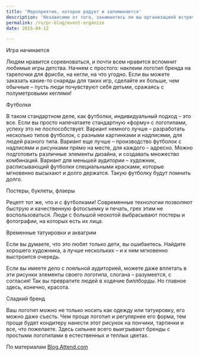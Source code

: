 ```yaml
---
title: 'Мероприятие, которое радует и запоминается'
description: 'Независимо от того, занимаетесь ли вы организацией встреч выпускников колледжа или руководите некоммерческой организацией, вам нужно организовывать мероприятия и стремиться к тому, чтобы они доставили удовольствие всем гостям, и остались в памяти. Игра начинается'
permalink: /ru/pr-blog/event-organize
date: 2015-04-12

---
```


Игра начинается

Людям нравится соревноваться, и почти всем нравится вспомнит любимые игры детства. Начнем с простого: наклеим логотип бренда на тарелочки для фрисби, на кегли, на что угодно. Если вы можете заказать какие-то снаряды для таких игр, сделайте их больше, чем обычные – пусть люди почувствуют себя детьми, сражаясь с полуметровыми кеглями!

Футболки

В таком стандартном деле, как футболки, индивидуальный подход – это все. Если вы просто напечатаете стандартную «форму» с логотипами, успеху это не поспособствует. Вариант немного лучше – разработать несколько типов футболок, с разными картинками и надписями, для людей разного типа. Вариант еще лучше – производство футболок с надписями и рисунками прямо на месте, для каждого – адресно. Можно подготовить различные элементы дизайна, и создавать множество комбинаций. Вариант для меньшей аудитории – художник, расписывающий футболки специальными красками, которые мгновенно высыхают и долго держатся. Такую футболку будут помнить долго.

Постеры, буклеты, флаеры

Рецепт тот же, что и с футболками! Современные технологии позволяют быструю и качественную фотосъемку и печать, грех этим не воспользоваться. Люди с большой неохотой выбрасывают постеры и фотографии, на которых есть их лица.

Временные татуировки и аквагрим

Если вы думаете, что это любят только дети, вы ошибаетесь. Найдите хорошего художника, а лучше нескольких – и к ним мгновенно выстроится очередь.

Если вы имеете дело с лояльной аудиторией, можете даже вплетать в эти рисунки элементы своего логотипа, слогана – разумеется, с согласия! Так вы превратите людей в ходячие биллборды. Но главное здесь, конечно, красота.

Сладкий бренд

Ваш логотип можно не только носить как одежду или татуировку, его можно даже съесть. Чем проще логотип и регулярнее его форма, тем проще будет кондитеру нанести этот рисунок на пончики, тартинки и все, что пожелаете. Здесь сильнее всего выигрывают бренды с простыми логотипами в естественных и теплых цветах.

По материалам <a href="http://blog.attend.com/interactive-branding-event-ideas-nonprofits-reunions">Blog.Attend.com</a>

